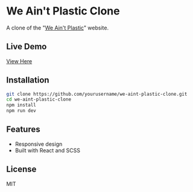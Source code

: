 # We Ain't Plastic Clone

A clone of the "[We Ain't Plastic](https://weaintplastic.com/)" website.

## Live Demo

[View Here](https://weaintplastic-clone.vercel.app/)

## Installation

```bash
git clone https://github.com/yourusername/we-aint-plastic-clone.git
cd we-aint-plastic-clone
npm install
npm run dev
```

## Features

- Responsive design
- Built with React and SCSS 

## License

MIT
